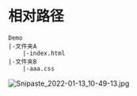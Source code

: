# 相对路径

```text
Demo
|-文件夹A
    |-index.html
|-文件夹B
    |-aaa.css
```

![Snipaste_2022-01-13_10-49-13.jpg](http://tva1.sinaimg.cn/mw690/006EgRKPgy1gybxak10waj30gt0dmq4f.jpg)
